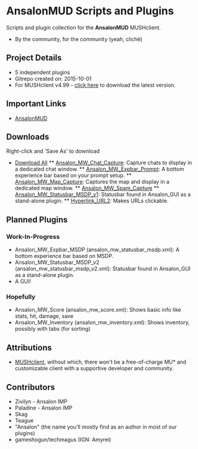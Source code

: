 # AnsalonMUD Scripts and Plugins
Scripts and plugin collection for the **AnsalonMUD** MUSHclient.

* By the community, for the community (yeah, cliché)

## Project Details
* 5 independent plugins
* Gitrepo created on: 2015-10-01
* For MUSHclient v4.99 - [click here](http://www.gammon.com.au/forum/bbshowpost.php?bbtopic_id=1) to download the latest version.

## Important Links
* [AnsalonMUD](http://ansalonmud.net "Official Website")

## Downloads
Right-click and 'Save As' to download

* [Download All](https://github.com/AnsalonMUD/ansalonclient/archive/master.zip)
** [Ansalon_MW_Chat_Capture](https://github.com/AnsalonMUD/ansalonclient/raw/master/worlds/plugins/ansalon_mw_chat_capture.xml): Capture chats to display in a dedicated chat window.
** [Ansalon_MW_Expbar_Prompt](https://github.com/AnsalonMUD/ansalonclient/raw/master/worlds/plugins/ansalon_mw_expbar_prompt.xml): A bottom experience bar based on your prompt setup.
** [Ansalon_MW_Map_Capture](https://github.com/AnsalonMUD/ansalonclient/raw/master/worlds/plugins/ansalon_mw_map_capture.xml): Captures the map and display in a dedicated map window.
** [Ansalon_MW_Spam_Capture](https://github.com/AnsalonMUD/ansalonclient/raw/master/worlds/plugins/ansalon_mw_spam_capture.xml)
** [Ansalon_MW_Statusbar_MSDP_v1](https://github.com/AnsalonMUD/ansalonclient/raw/master/worlds/plugins/ansalon_mw_statusbar_msdp_v1.xml): Statusbar found in Ansalon_GUI as a stand-alone plugin.
** [Hyperlink_URL2](https://github.com/AnsalonMUD/ansalonclient/raw/master/worlds/plugins/Hyperlink_URL2.xml): Makes URLs clickable.

## Planned Plugins
### Work-In-Progress
* Ansalon_MW_Expbar_MSDP (ansalon_mw_statusbar_msdp.xml): A bottom experience bar based on MSDP.
* Ansalon_MW_Statusbar_MSDP_v2 (ansalon_mw_statusbar_msdp_v2.xml): Statusbar found in Ansalon_GUI as a stand-alone plugin.
* A GUI!

### Hopefully
* Ansalon_MW_Score (ansalon_mw_score.xml): Shows basic info like stats, hit, damage, save
* Ansalon_MW_Inventory (ansalon_mw_inventory.xml): Shows inventory, possibly with tabs (for sorting)

## Attributions
* [MUSHclient](http://www.mushclient.com), without which, there won't be a free-of-charge MU* and customizable client with a supportive developer and community.

## Contributors
* Zivilyn - Ansalon IMP
* Paladine - Ansalon IMP
* Skag
* Teague
* "Ansalon" (the name you'll mostly find as an author in most of our plugins)
* gameshogun/techmagus (IGN: Amyrei)
